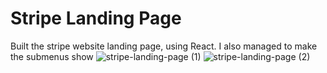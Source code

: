 # Stripe Landing Page
Built the stripe website landing page, using React. I also managed to make the submenus show
![stripe-landing-page (1)](https://user-images.githubusercontent.com/98593592/205445424-d90c3359-0df4-4a2c-9219-9e77b336fe75.png)
![stripe-landing-page (2)](https://user-images.githubusercontent.com/98593592/205445425-6e3516e6-b076-4355-aecf-37653cd41e02.png)
